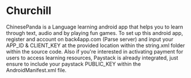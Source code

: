 # Churchill
ChinesePanda is a Language learning android app that helps you to learn through text, audio and by playing fun games.
To set up this android app, register and account on back4app.com (Parse server) and input your APP_ID & CLIENT_KEY at the provided location within the string.xml folder within the source code.
Also if you're interested in activating payment for users to access learning resources, Paystack is already integrated, just ensure to include your paystack PUBLIC_KEY within the AndroidManifest.xml file.
